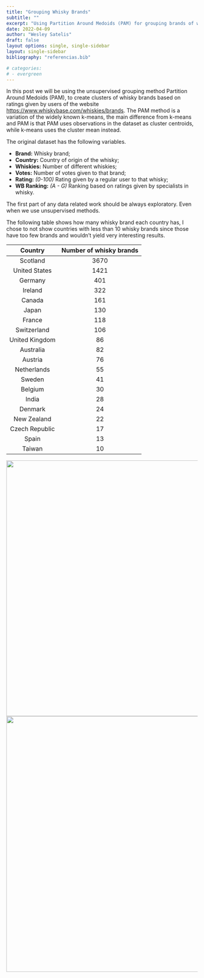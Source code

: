 ```yaml
---
title: "Grouping Whisky Brands"
subtitle: ""
excerpt: "Using Partition Around Medoids (PAM) for grouping brands of whisky."
date: 2022-04-09
author: "Wesley Satelis"
draft: false
layout options: single, single-sidebar
layout: single-sidebar
bibliography: "referencias.bib"

# categories:
# - evergreen
---
```


In this post we will be using the unsupervised grouping method Partition Around Medoids (PAM), to create clusters of whisky brands based on ratings given by users of the website https://www.whiskybase.com/whiskies/brands. The PAM method is a variation of the widely known k-means, the main difference from k-means and PAM is that PAM uses observations in the dataset as cluster centroids, while k-means uses the cluster mean instead.

<!-- More details can be found in @van2003new. -->

The original dataset has the following variables.

-   **Brand:** Whisky brand;
-   **Country:** Country of origin of the whisky;
-   **Whiskies:** Number of different whiskies;
-   **Votes:** Number of votes given to that brand;
-   **Rating:** *(0-100)* Rating given by a regular user to that whisky;
-   **WB Ranking:** *(A - G)* Ranking based on ratings given by specialists in whisky.

The first part of any data related work should be always exploratory. Even when we use unsupervised methods.

The following table shows how many whisky brand each country has, I chose to not show countries with less than 10 whisky brands since those have too few brands and wouldn’t yield very interesting results.

<table>
<thead>
<tr>
<th style="text-align:center;">
Country
</th>
<th style="text-align:center;">
Number of whisky brands
</th>
</tr>
</thead>
<tbody>
<tr>
<td style="text-align:center;">
Scotland
</td>
<td style="text-align:center;">
3670
</td>
</tr>
<tr>
<td style="text-align:center;">
United States
</td>
<td style="text-align:center;">
1421
</td>
</tr>
<tr>
<td style="text-align:center;">
Germany
</td>
<td style="text-align:center;">
401
</td>
</tr>
<tr>
<td style="text-align:center;">
Ireland
</td>
<td style="text-align:center;">
322
</td>
</tr>
<tr>
<td style="text-align:center;">
Canada
</td>
<td style="text-align:center;">
161
</td>
</tr>
<tr>
<td style="text-align:center;">
Japan
</td>
<td style="text-align:center;">
130
</td>
</tr>
<tr>
<td style="text-align:center;">
France
</td>
<td style="text-align:center;">
118
</td>
</tr>
<tr>
<td style="text-align:center;">
Switzerland
</td>
<td style="text-align:center;">
106
</td>
</tr>
<tr>
<td style="text-align:center;">
United Kingdom
</td>
<td style="text-align:center;">
86
</td>
</tr>
<tr>
<td style="text-align:center;">
Australia
</td>
<td style="text-align:center;">
82
</td>
</tr>
<tr>
<td style="text-align:center;">
Austria
</td>
<td style="text-align:center;">
76
</td>
</tr>
<tr>
<td style="text-align:center;">
Netherlands
</td>
<td style="text-align:center;">
55
</td>
</tr>
<tr>
<td style="text-align:center;">
Sweden
</td>
<td style="text-align:center;">
41
</td>
</tr>
<tr>
<td style="text-align:center;">
Belgium
</td>
<td style="text-align:center;">
30
</td>
</tr>
<tr>
<td style="text-align:center;">
India
</td>
<td style="text-align:center;">
28
</td>
</tr>
<tr>
<td style="text-align:center;">
Denmark
</td>
<td style="text-align:center;">
24
</td>
</tr>
<tr>
<td style="text-align:center;">
New Zealand
</td>
<td style="text-align:center;">
22
</td>
</tr>
<tr>
<td style="text-align:center;">
Czech Republic
</td>
<td style="text-align:center;">
17
</td>
</tr>
<tr>
<td style="text-align:center;">
Spain
</td>
<td style="text-align:center;">
13
</td>
</tr>
<tr>
<td style="text-align:center;">
Taiwan
</td>
<td style="text-align:center;">
10
</td>
</tr>
</tbody>
</table>

<img src="{{< blogdown/postref >}}index_files/figure-html/unnamed-chunk-3-1.png" width="672"  style="display: block; margin: auto;" />

<img src="{{< blogdown/postref >}}index_files/figure-html/unnamed-chunk-4-1.png" width="672"  style="display: block; margin: auto;" />
